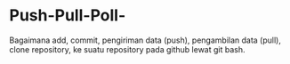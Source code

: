 # Push-Pull-Poll-
Bagaimana add, commit, pengiriman data (push), pengambilan data (pull), clone repository, ke suatu repository pada github lewat git bash.
